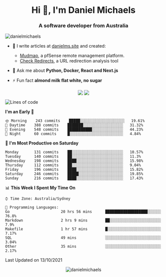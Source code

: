 <h1 align="center">Hi 👋, I'm Daniel Michaels</h1>
<h3 align="center">A software developer from Australia</h3>
<p align="left"> <img src="https://komarev.com/ghpvc/?username=danielmichaels" alt="danielmichaels" /> </p>

- 📝 I write articles at [danielms.site](https://danielms.site?ref=danielmichaels-github) and created:
    - [Mudmap](https://mudmap.io?ref=danielmichaels-github), a pfSense remote management platform.
    - [Check Redirects](https://www.check-redirects.com?ref=danielmichaels-github), a URL redirection analysis tool
- 💬 Ask me about **Python, Docker, React and Next.js**

- ⚡ Fun fact **almond milk flat white, no sugar**

<p align="center">
<a href="https://twitter.com/dansult" target="_blank"><img align="center" src="https://img.shields.io/badge/twitter-%231DA1F2.svg?&style=for-the-badge&logo=twitter&logoColor=white"></a>
<a href="https://linkedin.com/in/daniel-michaels" target="_blank"><img align="center" src="https://img.shields.io/badge/linkedin-%230077B5.svg?&style=for-the-badge&logo=linkedin&logoColor=white"></a>
</p>

<!--START_SECTION:waka-->
![Lines of code](https://img.shields.io/badge/From%20Hello%20World%20I%27ve%20Written-366879%20lines%20of%20code-blue)

**I'm an Early 🐤** 

```text
🌞 Morning    243 commits    █████░░░░░░░░░░░░░░░░░░░░   19.61% 
🌆 Daytime    388 commits    ███████░░░░░░░░░░░░░░░░░░   31.32% 
🌃 Evening    548 commits    ███████████░░░░░░░░░░░░░░   44.23% 
🌙 Night      60 commits     █░░░░░░░░░░░░░░░░░░░░░░░░   4.84%

```
📅 **I'm Most Productive on Saturday** 

```text
Monday       131 commits    ██░░░░░░░░░░░░░░░░░░░░░░░   10.57% 
Tuesday      140 commits    ██░░░░░░░░░░░░░░░░░░░░░░░   11.3% 
Wednesday    198 commits    ████░░░░░░░░░░░░░░░░░░░░░   15.98% 
Thursday     112 commits    ██░░░░░░░░░░░░░░░░░░░░░░░   9.04% 
Friday       196 commits    ████░░░░░░░░░░░░░░░░░░░░░   15.82% 
Saturday     246 commits    █████░░░░░░░░░░░░░░░░░░░░   19.85% 
Sunday       216 commits    ████░░░░░░░░░░░░░░░░░░░░░   17.43%

```


📊 **This Week I Spent My Time On** 

```text
⌚︎ Time Zone: Australia/Sydney

💬 Programming Languages: 
Go                       20 hrs 56 mins      ███████████████████░░░░░░   76.8% 
Markdown                 2 hrs 9 mins        ██░░░░░░░░░░░░░░░░░░░░░░░   7.9% 
Makefile                 1 hr 57 mins        █░░░░░░░░░░░░░░░░░░░░░░░░   7.17% 
SQL                      49 mins             ░░░░░░░░░░░░░░░░░░░░░░░░░   3.04% 
Other                    35 mins             ░░░░░░░░░░░░░░░░░░░░░░░░░   2.17%

```


 Last Updated on 13/10/2021
<!--END_SECTION:waka-->

<p align="center"> <img src="https://github-readme-stats.vercel.app/api?username=danielmichaels&show_icons=true" alt="danielmichaels" /> </p>

